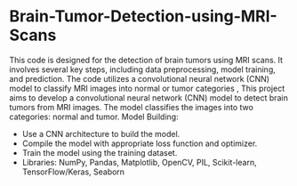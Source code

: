 # Brain-Tumor-Detection-using-MRI-Scans
This code is designed for the detection of brain tumors using MRI scans. It involves several key steps, including data preprocessing, model training, and prediction. The code utilizes a convolutional neural network (CNN) model to classify MRI images into normal or tumor categories , This project aims to develop a convolutional neural network (CNN) model to detect brain tumors from MRI images. The model classifies the images into two categories: normal and tumor.
Model Building:
- Use a CNN architecture to build the model.
- Compile the model with appropriate loss function and optimizer.
- Train the model using the training dataset.
- Libraries: NumPy, Pandas, Matplotlib, OpenCV, PIL, Scikit-learn, TensorFlow/Keras, Seaborn
